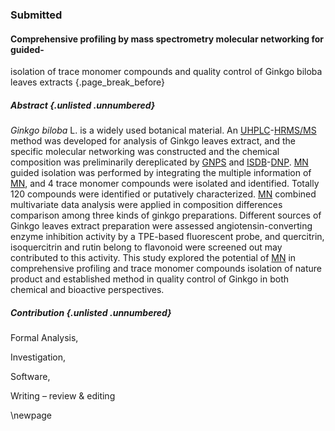 ### Submitted

#### Comprehensive profiling by mass spectrometry molecular networking for guided-
isolation of trace monomer compounds and quality control of Ginkgo biloba leaves
extracts {.page_break_before}

##### Abstract {.unlisted .unnumbered}

*Ginkgo biloba* L. is a widely used botanical material.
An [UHPLC](#uhplc)-[HR](#hr)[MS/MS](#msms) method was developed for analysis of Ginkgo leaves extract, and the specific molecular networking was constructed and the chemical composition was preliminarily dereplicated by [GNPS](#gnps) and [ISDB](#isdb)-[DNP](#dnp).
[MN](#mn) guided isolation was performed by integrating the multiple information of [MN](#mn), and 4 trace monomer compounds were isolated and identified.
Totally 120 compounds were identified or putatively characterized.
[MN](#mn) combined multivariate data analysis were applied in composition differences comparison among three kinds of ginkgo preparations.
Different sources of Ginkgo leaves extract preparation were assessed angiotensin-converting enzyme inhibition activity by a TPE-based fluorescent probe, and quercitrin, isoquercitrin and rutin belong to flavonoid were screened out may contributed to this activity.
This study explored the potential of [MN](#mn) in comprehensive profiling and trace monomer compounds isolation of nature product and established method in quality control of Ginkgo in both chemical and bioactive perspectives.

##### Contribution {.unlisted .unnumbered}

<!-- Conceptualization, -->
<!-- Data curation, -->
Formal Analysis,
<!-- Funding acquisition, -->
Investigation,
<!-- Methodology, -->
<!-- Project administration, -->
<!-- Resources, -->
Software,
<!-- Supervision, -->
<!-- Validation, -->
<!-- Visualization, -->
<!-- Writing – original draft, -->
Writing – review & editing

\newpage
